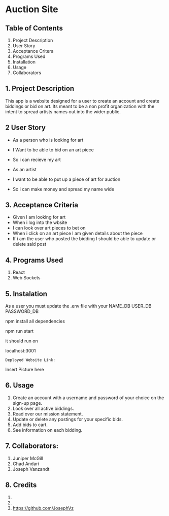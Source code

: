 # Auction Site

## Table of Contents
1. Project Description
2. User Story
3. Acceptance Critera
4. Programs Used
5. Installation
6. Usage
7. Collaborators

## 1. Project Description
This app is a website designed for a user to create an account and create biddings or bid on art. Its meant to be a non profit organization with the intent to spread artists names out into the wider public.

## 2 User Story
- As a person who is looking for art
- I Want to be able to bid on an art piece
- So i can recieve my art

- As an artist
- I want to be able to put up a piece of art for auction
- So i can make money and spread my name wide

## 3. Acceptance Criteria
- Given I am looking for art
- When i log into the wbsite
- I can look over art pieces to bet on
- When i click on an art piece I am given details about the piece
- If i am the user who posted the bidding I should be able to update or delete said post

## 4. Programs Used
1. React
2. Web Sockets

## 5. Instalation

As a user you must update the .env file with your
NAME_DB
USER_DB
PASSWORD_DB

npm install all dependencies

npm run start

it should run on

localhost:3001

```
Deployed Website Link:
```

Insert Picture here

## 6. Usage

1. Create an account with a username and password of your choice on the sign-up page.
2. Look over all active biddings.
3. Read over our mission statement.
4. Update or delete any postings for your specific bids.
5. Add bids to cart. 
6. See information on each bidding.

## 7. Collaborators:

1. Juniper McGill
2. Chad Andari
3. Joseph Vanzandt

## 8. Credits

1. 
2. 
3. https://github.com/JosephVz